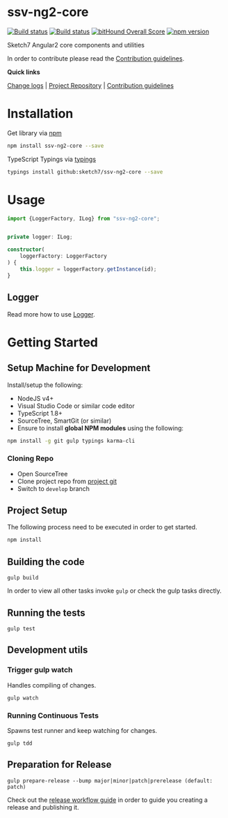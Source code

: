 [projectUri]: https://github.com/sketch7/ssv-ng2-core
[projectGit]: https://github.com/sketch7/ssv-ng2-core.git
[changeLog]: ./doc/CHANGELOG.md

[contribWiki]: ./doc/CONTRIBUTION.md
[releaseWorkflowWiki]: ./doc/RELEASE-WORKFLOW.md

[npm]: https://www.npmjs.com
[jspm]: http://jspm.io
[typings]: https://github.com/typings/typings

# ssv-ng2-core
[![Build status](https://ci.appveyor.com/api/projects/status/2e0an5hvxtfs08mf?svg=true)](https://ci.appveyor.com/project/chiko/ssv-ng2-core)
[![Build status](https://ci.appveyor.com/api/projects/status/2e0an5hvxtfs08mf/branch/master?svg=true)](https://ci.appveyor.com/project/chiko/ssv-ng2-core/branch/master)
[![bitHound Overall Score](https://www.bithound.io/github/sketch7/ssv-ng2-core/badges/score.svg)](https://www.bithound.io/github/sketch7/ssv-ng2-core)
[![npm version](https://badge.fury.io/js/ssv-ng2-core.svg)](https://badge.fury.io/js/ssv-ng2-core)

Sketch7 Angular2 core components and utilities

In order to contribute please read the [Contribution guidelines][contribWiki].

**Quick links**

[Change logs][changeLog] | [Project Repository][projectUri] | [Contribution guidelines][contribWiki]

# Installation

Get library via [npm]
```bash
npm install ssv-ng2-core --save
```

TypeScript Typings via [typings]
```bash
typings install github:sketch7/ssv-ng2-core --save
```

# Usage
```ts
import {LoggerFactory, ILog} from "ssv-ng2-core";


private logger: ILog;

constructor(
	loggerFactory: LoggerFactory
) {
	this.logger = loggerFactory.getInstance(id);
}

```

## Logger
Read more how to use [Logger](./src/logging/README.md).


# Getting Started

## Setup Machine for Development
Install/setup the following:

- NodeJS v4+
- Visual Studio Code or similar code editor
- TypeScript 1.8+
- SourceTree, SmartGit (or similar)
- Ensure to install **global NPM modules** using the following:


```bash
npm install -g git gulp typings karma-cli
```


### Cloning Repo

- Open SourceTree
- Clone project repo from [project git][projectGit]
- Switch to `develop` branch


## Project Setup
The following process need to be executed in order to get started.

```bash
npm install
```


## Building the code

```
gulp build
```
In order to view all other tasks invoke `gulp` or check the gulp tasks directly.

## Running the tests

```
gulp test
```


## Development utils

### Trigger gulp watch
Handles compiling of changes.
```
gulp watch
```


### Running Continuous Tests
Spawns test runner and keep watching for changes.
```
gulp tdd
```


## Preparation for Release

```
gulp prepare-release --bump major|minor|patch|prerelease (default: patch)
```
Check out the [release workflow guide][releaseWorkflowWiki] in order to guide you creating a release and publishing it.
